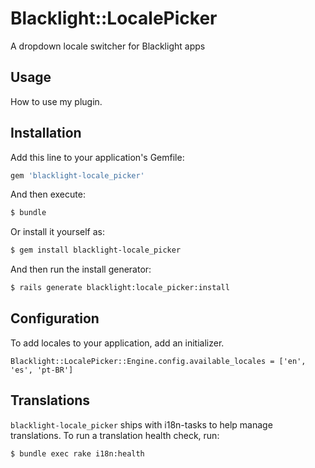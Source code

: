 # Blacklight::LocalePicker
A dropdown locale switcher for Blacklight apps

## Usage
How to use my plugin.

## Installation
Add this line to your application's Gemfile:

```ruby
gem 'blacklight-locale_picker'
```

And then execute:
```bash
$ bundle
```

Or install it yourself as:
```bash
$ gem install blacklight-locale_picker
```

And then run the install generator:
```bash
$ rails generate blacklight:locale_picker:install
```
## Configuration
To add locales to your application, add an initializer.
```
Blacklight::LocalePicker::Engine.config.available_locales = ['en', 'es', 'pt-BR']
```

## Translations
`blacklight-locale_picker` ships with i18n-tasks to help manage translations. To run a translation health check, run:
```
$ bundle exec rake i18n:health
```
